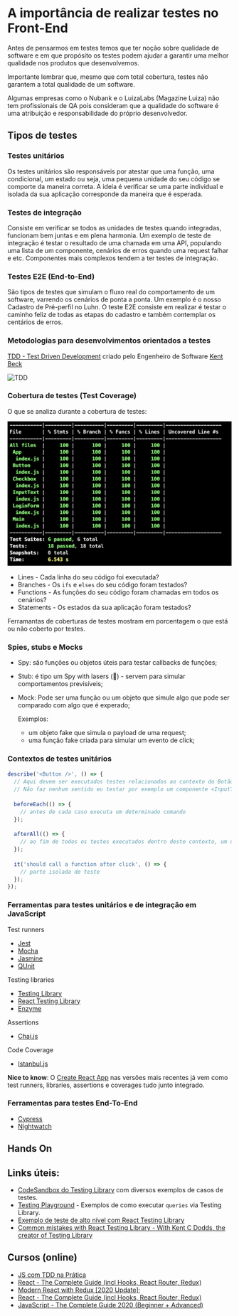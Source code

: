 # A importância de realizar testes no Front-End

Antes de pensarmos em testes temos que ter noção sobre qualidade de software e em que propósito os testes podem ajudar a garantir uma melhor qualidade nos produtos que desenvolvemos.

Importante lembrar que, mesmo que com total cobertura, testes não garantem a total qualidade de um software.

Algumas empresas como o Nubank e o LuizaLabs (Magazine Luiza) não tem profissionais de QA pois consideram que a qualidade do software é uma atribuição e responsabilidade do próprio desenvolvedor.

## Tipos de testes

### Testes unitários

Os testes unitários são responsáveis por atestar que uma função, uma condicional, um estado ou seja, uma pequena unidade do seu código se comporte da maneira correta. A ideia é verificar se uma parte individual e isolada da sua aplicação corresponde da maneira que é esperada.

### Testes de integração
 
Consiste em verificar se todos as unidades de testes quando integradas, funcionam bem juntas e em plena harmonia. Um exemplo de teste de integração é testar o resultado de uma chamada em uma API, populando uma lista de um componente, cenários de erros quando uma request falhar e etc. Componentes mais complexos tendem a ter testes de integração.

### Testes E2E (End-to-End)

São tipos de testes que simulam o fluxo real do comportamento de um software, varrendo os cenários de ponta a ponta. Um exemplo é o nosso Cadastro de Pré-perfil no Luhn. O teste E2E consiste em realizar é testar o caminho feliz de todas as etapas do cadastro e também contemplar os centários de erros.

### Metodologias para desenvolvimentos orientados a testes

[TDD - Test Driven Development](https://en.wikipedia.org/wiki/Test-driven_development) criado pelo Engenheiro de Software [Kent Beck](https://en.wikipedia.org/wiki/Kent_Beck)

![TDD](https://i0.wp.com/blog.sciensa.com/wp-content/uploads/2017/08/tdd_flow.gif?resize=489%2C511)

### Cobertura de testes (Test Coverage)

O que se analiza durante a cobertura de testes:

![code coverage](./public/coverage.png)

 - Lines - Cada linha do seu código foi executada?
 - Branches - Os `ifs` e `elses` do seu código foram testados?
 - Functions - As funções do seu código foram chamadas em todos os cenários?
 - Statements - Os estados da sua aplicação foram testados?

 Ferramantas de coberturas de testes mostram em porcentagem o que está ou não coberto por testes.

### Spies, stubs e Mocks
- Spy: são funções ou objetos úteis para testar callbacks de funções;
- Stub: é tipo um Spy with lasers (🤣) - servem para simular comportamentos previsíveis; 
- Mock:  Pode ser uma função ou um objeto que simule algo que pode ser comparado com algo que é experado;

  Exemplos:   
  - um objeto fake que simula o payload de uma request;
  - uma função fake criada para simular um evento de click;

### Contextos de testes unitários

```javascript
describe('<Button />', () => {
  // Aqui devem ser executados testes relacionados ao contexto do Botão
  // Não faz nenhum sentido eu testar por exemplo um componente <InputText /> sendo que não pertence ao contexto do <Button />

  beforeEach(() => {
    // antes de cada caso executa um determinado comando
  });

  afterAll(() => {
    // ao fim de todos os testes executados dentro deste contexto, um determinado comando é executado 
  });

  it('should call a function after click', () => {
    // parte isolada de teste
  });
});
```

### Ferramentas para testes unitários e de integração em JavaScript

Test runners
- [Jest](https://jestjs.io/)
- [Mocha](https://mochajs.org/)
- [Jasmine](https://jasmine.github.io/)
- [QUnit](https://qunitjs.com/)

Testing libraries
- [Testing Library](https://testing-library.com/)
- [React Testing Library](https://testing-library.com/docs/react-testing-library/introenzyme)
- [Enzyme](https://enzymejs.github.io/enzyme/)

Assertions
- [Chai.js](https://www.chaijs.com/)

Code Coverage
- [Istanbul.js](https://istanbul.js.org/)

<b>Nice to know</b>: O [Create React App](https://create-react-app.dev/docs/running-tests) nas versões mais recentes já vem como test runners, libraries, assertions e coverages tudo junto integrado. 

### Ferramentas para testes End-To-End

- [Cypress](https://www.cypress.io/)
- [Nightwatch](https://nightwatchjs.org/)


## Hands On


## Links úteis:
- [CodeSandbox do Testing Library](https://codesandbox.io/s/github/kentcdodds/react-testing-library-examples/tree/master/?from-embed=&initialpath=/__tests__/async.js&file=/src/__tests__/update-props.js) com diversos exemplos de casos de testes.
- [Testing Playground](https://testing-playground.com/) - Exemplos de como executar `queries` via Testing Library.
- [Exemplo de teste de alto nível com React Testing Library](https://medium.com/reactbrasil/exemplo-de-teste-de-alto-n%C3%ADvel-com-react-testing-library-5c001e89d493)
- [Common mistakes with React Testing Library - With Kent C Dodds, the creator of Testing Library](https://kentcdodds.com/blog/common-mistakes-with-react-testing-library)

## Cursos (online)
- [JS com TDD na Prática](https://www.udemy.com/course/js-com-tdd-na-pratica/?couponCode=PROMOOCT20)
- [React - The Complete Guide (incl Hooks, React Router, Redux)](https://www.udemy.com/course/curso-reactjs-ninja/)
- [Modern React with Redux [2020 Update]](https://www.udemy.com/course/react-redux/);
- [React - The Complete Guide (incl Hooks, React Router, Redux)](https://www.udemy.com/course/react-the-complete-guide-incl-redux/)
- [JavaScript - The Complete Guide 2020 (Beginner + Advanced)](https://www.udemy.com/course/javascript-the-complete-guide-2020-beginner-advanced/)